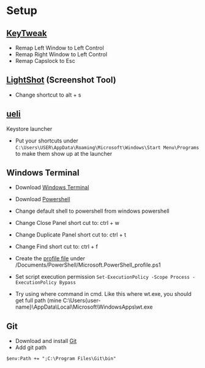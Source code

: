 # Setup
## [KeyTweak](https://m.majorgeeks.com/files/details/keytweak.html)
* Remap Left Window to Left Control
* Remap Right Window to Left Control
* Remap Capslock to Esc

## [LightShot](https://app.prntscr.com/en/) (Screenshot Tool)
* Change shortcut to alt + s

## [ueli](https://ueli.app/#/)
Keystore launcher
* Put your shortcuts under ```C:\Users\USER\AppData\Roaming\Microsoft\Windows\Start Menu\Programs``` to make them show up at the launcher

## Windows Terminal
* Download [Windows Terminal](https://github.com/microsoft/terminal/releases)
* Download [Powershell](https://docs.microsoft.com/en-us/powershell/scripting/install/installing-powershell-on-windows)
* Change default shell to powershell from windows powershell
* Change Close Panel short cut to: ctrl + w
* Change Duplicate Panel short cut to: ctrl + t
* Change Find short cut to: ctrl + f
* Create the [profile file](profile.ps1) under /Documents/PowerShell/Microsoft.PowerShell_profile.ps1
* Set script execution permission ```Set-ExecutionPolicy -Scope Process -ExecutionPolicy Bypass```

* Try using where command in cmd. Like this where wt.exe, you should get full path (mine C:\Users\{user-name}\AppData\Local\Microsoft\WindowsApps\wt.exe

## Git
* Download and install [Git](https://git-scm.com/)
* Add git path
```
$env:Path += ";C:\Program Files\Git\bin"
```


